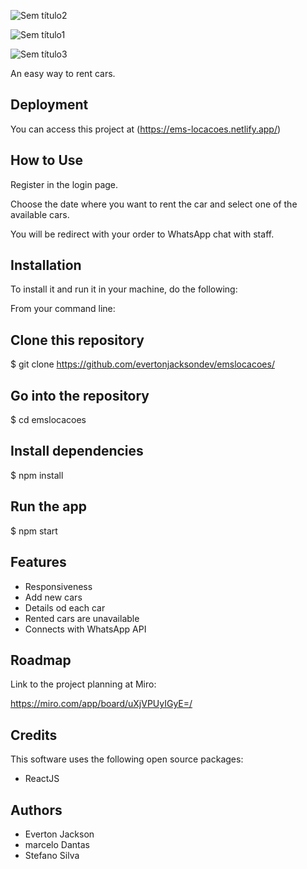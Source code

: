 ![Sem título2](https://user-images.githubusercontent.com/102061145/195985729-2304d81e-97b0-471e-ad71-664bb5893e27.png)


![Sem título1](https://user-images.githubusercontent.com/102061145/195985688-2eeadbf6-15ec-47ba-8344-49c736c4724b.png)

![Sem título3](https://user-images.githubusercontent.com/102061145/195985802-bec68dc5-fc21-487c-a538-a263e73644c3.png)

An easy way to rent cars.




## Deployment

You can access this project at (https://ems-locacoes.netlify.app/)



## How to Use
Register in the login page.

Choose the date where you want to rent the car and select one of the available cars.

You will be redirect with your order to WhatsApp chat with staff.



## Installation

To install it and run it in your machine, do the following:

From your command line:

## Clone this repository
$ git clone https://github.com/evertonjacksondev/emslocacoes/

## Go into the repository
$ cd emslocacoes

## Install dependencies
$ npm install

## Run the app
$ npm start

    
## Features

- Responsiveness
- Add new cars
- Details od each car
- Rented cars are unavailable
- Connects with WhatsApp API


## Roadmap

Link to the project planning at Miro:

https://miro.com/app/board/uXjVPUyIGyE=/


## Credits
This software uses the following open source packages:

- ReactJS


## Authors


- Everton Jackson
- marcelo Dantas
- Stefano Silva
